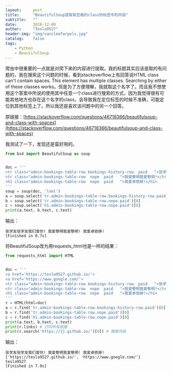 ```yaml
---
layout:     post
title:      "BeautifulSoup提取有空格的class的标签中的内容"
subtitle:   ""
date:       2018-12-09
author:     "Tesla9527"
header-img: "img/vancleefarpels.jpg"
catalog:    false
tags:
    - Python
    - BeautifulSoup
---
```

爬虫中很重要的一点就是对爬下来的内容进行提取。我的标题其实应该是取的有问题的，我在搜索这个问题的时候，看到stackoverflow上有回答说HTML class can't contain spaces. This element has multiple classes. Searching by either of these classes works。但是为了方便理解，我就取这个名字了。而且我不想使用这个答案中所说的使用其中任意一个class进行搜索的方式，因为我觉得很有可能其他地方也存在这个名字的class，会导致我在定位标签的时候不准确，可能定位到其他标签上了。所以我还是喜欢该问题中的另一个回答。

原链接：[https://stackoverflow.com/questions/46718366/beautifulsoup-and-class-with-spaces](https://stackoverflow.com/questions/46718366/beautifulsoup-and-class-with-spaces)

我测试了一下，发现还是蛮好用的。
```python
from bs4 import BeautifulSoup as soup


doc = '''
<tr class="admin-bookings-table-row bookings-history-row  paid   ">张学友张学友我们爱你!</tr>
<tr class="admin-bookings-table-row  nope  paid   ">我爱黎明我爱黎明!</tr>
<h1 class="admin-bookings-table-row  nope  paid   ">我爱卓依婷!</h1>
'''
soup = soup(doc, 'lxml')
a = soup.select('tr.admin-bookings-table-row.bookings-history-row.paid')[0]
b = soup.select('tr.admin-bookings-table-row.nope.paid')[0]
c = soup.select('h1.admin-bookings-table-row.nope.paid')[0]
print(a.text, b.text, c.text)
```

输出：
```
张学友张学友我们爱你! 我爱黎明我爱黎明! 我爱卓依婷!
[Finished in 0.7s]
```

将BeautifulSoup改为用requests_html也是一样的结果：
```python
from requests_html import HTML


doc = '''
<a href='https://tesla9527.github.io/'>
<a href='https://www.google.com/'>
<tr class="admin-bookings-table-row bookings-history-row  paid   ">张学友张学友我们爱你!</tr>
<tr class="admin-bookings-table-row  nope  paid   ">我爱黎明我爱黎明!</tr>
<h1 class="admin-bookings-table-row  nope  paid   ">我爱卓依婷!</h1>
'''
r = HTML(html=doc)
a = r.find('tr.admin-bookings-table-row.bookings-history-row.paid')[0] # css选择器提取
b = r.find('tr.admin-bookings-table-row.nope.paid')[0]
c = r.find('h1.admin-bookings-table-row.nope.paid')[0]
print(a.text, b.text, c.text) 
print(r.links) # 打印所有链接
print(r.search('https://{}.github.io/')[0]) # 搜索内容
```

输出：
```
张学友张学友我们爱你! 我爱黎明我爱黎明! 我爱卓依婷!
{'https://tesla9527.github.io/', 'https://www.google.com/'}
tesla9527
[Finished in 7.9s]
```